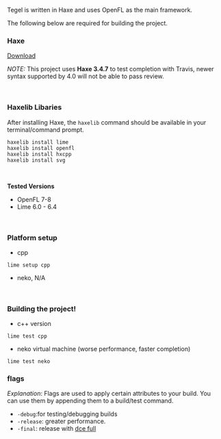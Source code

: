 Tegel is written in Haxe and uses OpenFL as the main framework.

The following below are required for building the project.

### Haxe ###
[Download](https://haxe.org/download/) 

*NOTE:* This project uses **Haxe 3.4.7** to test completion with Travis, newer syntax supported by 4.0 will not be able to pass review.

<br>

### Haxelib Libaries ###
After installing Haxe, the `haxelib` command should be available in your terminal/command prompt.

``` SH
haxelib install lime
haxelib install openfl
haxelib install hxcpp
haxelib install svg
```

<br>

**Tested Versions**
* OpenFL 7-8
* Lime 6.0 - 6.4

<br>

### Platform setup ###
* cpp
``` SH
lime setup cpp
```
* neko, N/A

<br>

### **Building the project!** ###

* c++ version
``` SH
lime test cpp
```
* neko virtual machine (worse performance, faster completion)
``` SH
lime test neko
```

### flags ###
*Explanation*: Flags are used to apply certain attributes to your build. You can use them by appending them to a build/test command.

* `-debug`:for testing/debugging builds
* `-release`: greater performance.
* `-final`: release with [dce full](https://haxe.org/manual/cr-dce.html)


